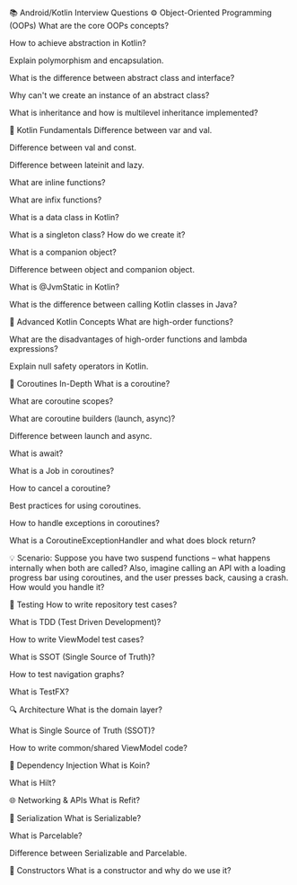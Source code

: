 📚 Android/Kotlin Interview Questions
⚙️ Object-Oriented Programming (OOPs)
What are the core OOPs concepts?

How to achieve abstraction in Kotlin?

Explain polymorphism and encapsulation.

What is the difference between abstract class and interface?

Why can't we create an instance of an abstract class?

What is inheritance and how is multilevel inheritance implemented?

🔄 Kotlin Fundamentals
Difference between var and val.

Difference between val and const.

Difference between lateinit and lazy.

What are inline functions?

What are infix functions?

What is a data class in Kotlin?

What is a singleton class? How do we create it?

What is a companion object?

Difference between object and companion object.

What is @JvmStatic in Kotlin?

What is the difference between calling Kotlin classes in Java?

🧠 Advanced Kotlin Concepts
What are high-order functions?

What are the disadvantages of high-order functions and lambda expressions?

Explain null safety operators in Kotlin.

🧵 Coroutines In-Depth
What is a coroutine?

What are coroutine scopes?

What are coroutine builders (launch, async)?

Difference between launch and async.

What is await?

What is a Job in coroutines?

How to cancel a coroutine?

Best practices for using coroutines.

How to handle exceptions in coroutines?

What is a CoroutineExceptionHandler and what does block return?

💡 Scenario:
Suppose you have two suspend functions – what happens internally when both are called?
Also, imagine calling an API with a loading progress bar using coroutines, and the user presses back, causing a crash. How would you handle it?

🧪 Testing
How to write repository test cases?

What is TDD (Test Driven Development)?

How to write ViewModel test cases?

What is SSOT (Single Source of Truth)?

How to test navigation graphs?

What is TestFX?

🔍 Architecture
What is the domain layer?

What is Single Source of Truth (SSOT)?

How to write common/shared ViewModel code?

🧰 Dependency Injection
What is Koin?

What is Hilt?

🌐 Networking & APIs
What is Refit?

🔄 Serialization
What is Serializable?

What is Parcelable?

Difference between Serializable and Parcelable.

🔧 Constructors
What is a constructor and why do we use it?
